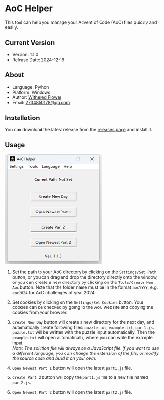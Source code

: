 # AoC Helper

This tool can help you manage your [Advent of Code (AoC)](https://adventofcode.com) files quickly and easily.

## Current Version

- Version: 1.1.0
- Release Date: 2024-12-19

## About

- Language: Python
- Platform: Windows
- Author: [Withered Flower](https://github.com/Withered-Flower-0422)
- Email: 2734850178@qq.com

## Installation

You can download the latest release from the [releases page](https://github.com/Withered-Flower-0422/AoC_Helper/releases) and install it.

## Usage

![window.png](screenshots/window.png)

1. Set the path to your AoC directory by clicking on the `Settings/Set Path` button, or you can drag and drop the directory directly onto the window, or you can create a new directory by clicking on the `Tools/Create New Aoc` button. Note that the folder name must be in the format `aocYYYY`, e.g. `aoc2024` for AoC challenges of year 2024.

2. Set cookies by clicking on the `Settings/Set Cookies` button. Your cookies can be checked by going to the AoC website and copying the cookies from your browser.

3. `Create New Day` button will create a new directory for the next day, and automatically create following files: `puzzle.txt`, `example.txt`, `part1.js`. `puzzle.txt` will be written with the puzzle input automatically. Then the `example.txt` will open automatically, where you can write the example input.</br>*Note: The solution file will always be a JavaScript file. If you want to use a different language, you can change the extension of the file, or modify the source code and build it on your own.*

4. `Open Newest Part 1` button will open the latest `part1.js` file.

5. `Create Part 2` button will copy the `part1.js` file to a new file named `part2.js`.

6. `Open Newest Part 2` button will open the latest `part2.js` file.